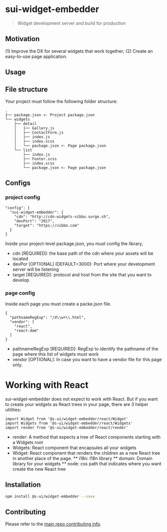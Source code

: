 # sui-widget-embedder
> Widget development server and build for production

## Motivation

(1) Improve the DX for several widgets that work together; (2) Create an easy-to-use page application.

## Usage

## File structure

Your project must follow the following folder structure:

```
.
├── package.json <- Project package.json
└── widgets
    ├── detail
    │   ├── Gallery.js
    │   ├── ContactForm.js
    │   ├── index.js
    │   ├── index.scss
    │   └── package.json <- Page package.json
    └── list
        ├── index.js
        ├── Footer.scss
        ├── index.scss
        └── package.json <- Page package.json
```

## Configs

### project config

```
"config": {
  "sui-widget-embedder": {
    "cdn": "http://cdn-widgets-vibbo.surge.sh",
    "devPort": "2017",
    "target": "https://vibbo.com"
  }
}
```

Inside your project-level package.json, you must config the library,

* cdn [REQUIRED]: the base path of the cdn where your assets will be located
* devPor [OPTIONAL] (DEFAULT=3000): Port where your development server will be listening
* target [REQUIRED]: protocol and host from the site that you want to develop

### page config

Inside each page you must create a packe.json file.

```
{
  "pathnameRegExp": "/d\\w+\\.html",
  "vendor": [
    "react",
    "react-dom"
  ]
}
```

* pathnameRegExp [REQUIRED]: RegExp to identify the pathname of the page where this list of widgets must work
* vendor [OPTIONAL]: In case you want to have a vendor file for this page only.

# Working with React

sui-widget-embedder does not expect to work with React. But if you want to create your widgets as React trees in your page, there are 3 helper utilities:

```
import Widget from '@s-ui/widget-embedder/react/Widget'
import Widgets from '@s-ui/widget-embedder/react/Widgets'
import render from '@s-ui/widget-embedder/react/render'
```
* render: A method that expects a tree of React components starting with a Widgets root
* Widgets: React component that encapsules all your widgets
* Widget: React component that renders the children as a new React tree in another place of the page.
** i18n: I18n library
** domain: Domain library for your widgets
** node: css path that indicates where you want create the new React tree

## Installation

```sh
npm install @s-ui/widget-embedder --save
```

## Contributing

Please refer to the [main repo contributing info](https://github.com/SUI-Components/sui/blob/master/CONTRIBUTING.md).
